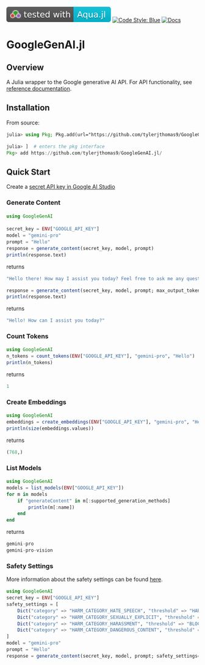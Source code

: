  [![Aqua QA](https://raw.githubusercontent.com/JuliaTesting/Aqua.jl/master/badge.svg)](https://github.com/JuliaTesting/Aqua.jl)
 [![Code Style: Blue](https://img.shields.io/badge/code%20style-blue-4495d1.svg)](https://github.com/invenia/BlueStyle)
 [![Docs](https://img.shields.io/badge/docs-dev-blue.svg)](https://tylerjthomas9.github.io/GoogleGenAI.jl)


# GoogleGenAI.jl

## Overview

A Julia wrapper to the Google generative AI API. For API functionality, see [reference documentation](https://ai.google.dev/tutorials/rest_quickstart).

## Installation

From source:
```julia
julia> using Pkg; Pkg.add(url="https://github.com/tylerjthomas9/GoogleGenAI.jl/")
```

```julia
julia> ]  # enters the pkg interface
Pkg> add https://github.com/tylerjthomas9/GoogleGenAI.jl/
```

## Quick Start

Create a [secret API key in Google AI Studio](https://makersuite.google.com/)


### Generate Content

```julia
using GoogleGenAI

secret_key = ENV["GOOGLE_API_KEY"]
model = "gemini-pro"
prompt = "Hello"
response = generate_content(secret_key, model, prompt)
println(response.text)
```
returns
```julia
"Hello there! How may I assist you today? Feel free to ask me any questions you may have or give me a command. I'm here to help! 😊"
```

```julia
response = generate_content(secret_key, model, prompt; max_output_tokens=10)
println(response.text)
```
returns
```julia
"Hello! How can I assist you today?"
```

### Count Tokens
```julia
using GoogleGenAI
n_tokens = count_tokens(ENV["GOOGLE_API_KEY"], "gemini-pro", "Hello")
println(n_tokens)
```
returns
```julia
1
```

### Create Embeddings

```julia
using GoogleGenAI
embeddings = create_embeddings(ENV["GOOGLE_API_KEY"], "gemini-pro", "Hello")
println(size(embeddings.values))
```
returns
```julia
(768,)
```

### List Models

```julia
using GoogleGenAI
models = list_models(ENV["GOOGLE_API_KEY"])
for m in models
    if "generateContent" in m[:supported_generation_methods]
        println(m[:name])
    end
end
```
returns
```julia
gemini-pro
gemini-pro-vision
```

### Safety Settings

More information about the safety settings can be found [here](https://ai.google.dev/docs/safety_setting_gemini).

```julia
using GoogleGenAI
secret_key = ENV["GOOGLE_API_KEY"]
safety_settings = [
    Dict("category" => "HARM_CATEGORY_HATE_SPEECH", "threshold" => "HARM_BLOCK_THRESHOLD_UNSPECIFIED"),
    Dict("category" => "HARM_CATEGORY_SEXUALLY_EXPLICIT", "threshold" => "BLOCK_ONLY_HIGH"),
    Dict("category" => "HARM_CATEGORY_HARASSMENT", "threshold" => "BLOCK_MEDIUM_AND_ABOVE"),
    Dict("category" => "HARM_CATEGORY_DANGEROUS_CONTENT", "threshold" => "BLOCK_LOW_AND_ABOVE")
]
model = "gemini-pro"
prompt = "Hello"
response = generate_content(secret_key, model, prompt; safety_settings=safety_settings)
```
